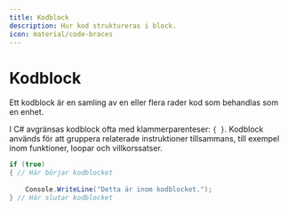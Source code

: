 ```yaml
---
title: Kodblock
description: Hur kod struktureras i block.
icon: material/code-braces
---
```


# Kodblock
Ett kodblock är en samling av en eller flera rader kod som behandlas som en enhet. 

I C# avgränsas kodblock ofta med klammerparenteser: `{ }`. Kodblock används för att gruppera relaterade instruktioner tillsammans, till exempel inom funktioner, loopar och villkorssatser.

```csharp
if (true)
{ // Här börjar kodblocket
    
    Console.WriteLine("Detta är inom kodblocket.");
} // Här slutar kodblocket
```
